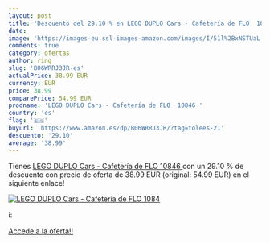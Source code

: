```yaml
---
layout: post
title: 'Descuento del 29.10 % en LEGO DUPLO Cars - Cafetería de FLO  1084'
date: 
image: 'https://images-eu.ssl-images-amazon.com/images/I/51l%2BxNSTUaL._SL200_.jpg'
comments: true
category: ofertas
author: ring
slug: 'B06WRRJ3JR-es'
actualPrice: 38.99 EUR
currency: EUR
price: 38.99
comparePrice: 54.99 EUR
prodname: 'LEGO DUPLO Cars - Cafetería de FLO  10846 '
country: 'es'
flag: '🇪🇸'
buyurl: 'https://www.amazon.es/dp/B06WRRJ3JR/?tag=tolees-21'
descuento: '29.10'
average: '38.99'
---
```


Tienes [LEGO DUPLO Cars - Cafetería de FLO  10846 ](https://www.amazon.es/dp/B06WRRJ3JR/?tag=tolees-21) con un 29.10 % de descuento con precio de oferta de 38.99 EUR (original: 54.99 EUR) en el siguiente enlace!

[![LEGO DUPLO Cars - Cafetería de FLO  1084](https://images-eu.ssl-images-amazon.com/images/I/51l%2BxNSTUaL._SL200_.jpg)](https://www.amazon.es/dp/B06WRRJ3JR/?tag=tolees-21)

ℹ️:


[Accede a la oferta!!](https://www.amazon.es/dp/B06WRRJ3JR/?tag=tolees-21)

